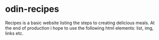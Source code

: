 # odin-recipes
Recipes is a basic website listing the steps to creating delicious meals.
At the end of production i hope to use the following html elements: list, img, links etc.